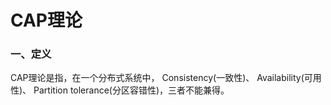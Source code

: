 # CAP理论

### 一、定义
CAP理论是指，在一个分布式系统中，
Consistency(一致性)、
Availability(可用性)、
Partition tolerance(分区容错性)，三者不能兼得。